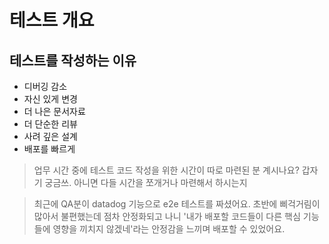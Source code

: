 # 테스트 개요

## 테스트를 작성하는 이유

- 디버깅 감소
- 자신 있게 변경
- 더 나은 문서자료
- 더 단순한 리뷰
- 사려 깊은 설계
- 배포를 빠르게

> 업무 시간 중에 테스트 코드 작성을 위한 시간이 따로 마련된 분 계시나요? 갑자기 궁금쓰. 아니면 다들 시간을 쪼개거나 마련해서 하시는지

> 최근에 QA분이 datadog 기능으로 e2e 테스트를 짜셨어요. 초반에 삐걱거림이 많아서 불편했는데 점차 안정화되고 나니 '내가 배포할 코드들이 다른 핵심 기능들에 영향을 끼치지 않겠네'라는 안정감을 느끼며 배포할 수 있었어요.
